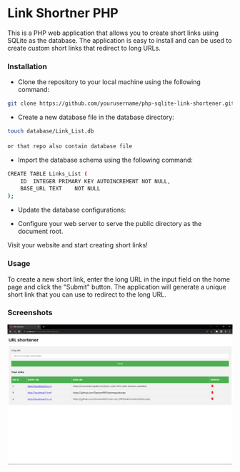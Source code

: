 # Link Shortner PHP

This is a PHP web application that allows you to create short links using SQLite as the database. The application is easy to install and can be used to create custom short links that redirect to long URLs.

### Installation
- Clone the repository to your local machine using the following command:


```bash
git clone https://github.com/yourusername/php-sqlite-link-shortener.git
```
- Create a new database file in the database directory:

```bash
touch database/Link_List.db 

or that repo also contain database file
```

- Import the database schema using the following command:

```bash
CREATE TABLE Links_List (
    ID  INTEGER PRIMARY KEY AUTOINCREMENT NOT NULL,
    BASE_URL TEXT    NOT NULL
);

```
- Update the database configurations:

- Configure your web server to serve the public directory as the document root.

Visit your website and start creating short links!

### Usage
To create a new short link, enter the long URL in the input field on the home page and click the "Submit" button. The application will generate a unique short link that you can use to redirect to the long URL.


### Screenshots

![App Screenshot](https://github.com/Deshan555/Link-Shortner-PHP/blob/master/Screenshot_6.png)

